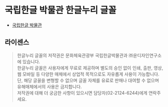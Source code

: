# 국립한글 박물관 한글누리 글꼴

* [국립한글 박물관](https://www.hangeul.go.kr/)

## 라이센스
> 한글누리 글꼴의 저작권은 문화체육관광부 국립한글박물관과 ㈜윤디자인연구소에 있습니다.  
> 한글누리 글꼴은 사용자에게 무료로 제공하며 별도의 승인 없이 인쇄, 출판, 영상, 웹 모바일 등 다양한 매체에서 상업적 목적으로도 자유롭게 사용이 가능합니다.  
> 단, 해당 글꼴을 변형할 수 없으며 글꼴 자체를 유료로 판매나 대여할 수 없으며 유해매체에서의 사용은 금지합니다.  
> 저작권에 대해 더 궁금한 사항이 있으시면 담당자(02-2124-6244)에게 연락주세요. 
